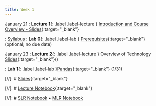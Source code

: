 ```yaml
---
title: Week 1
---
```


January 21
: **Lecture 1**{: .label .label-lecture } [Introduction and Course Overview  - Slides](https://docs.google.com/presentation/d/1-ErICjQ3SuKzsphvRwfLIqBEqWhANndqMH8yU1r-1gc/edit?usp=sharing){:target="_blank"} 

: [Syllabus](https://www.econ148.org/sp24/syllabus/)
: **Lab 0**{: .label .label-lab } [Prerequisites](){:target="_blank"} (optional; no due date)


January 23
: **Lecture 2**{: .label .label-lecture }  Overview of Technology 
[Slides](){:target="_blank"}()

: **Lab 1**{: .label .label-lab }[Pandas](){:target="_blank"}  (1/31)

[//]: # [Slides](){:target="_blank"} 

[//]: # [Lecture Notebook](){:target="_blank"} 

[//]: # [SLR Notebook]() &#8226; [MLR Notebook]()